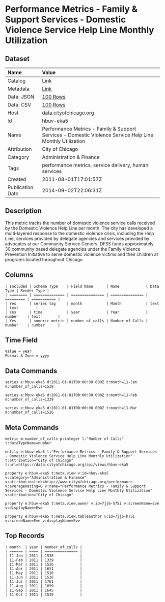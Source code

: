 # Performance Metrics - Family & Support Services - Domestic Violence Service Help Line Monthly Utilization

## Dataset

| Name | Value |
| :--- | :---- |
| Catalog | [Link](https://catalog.data.gov/dataset/performance-metrics-family-support-services-domestic-violence-service-help-line-monthly-ut-72d3f) |
| Metadata | [Link](https://data.cityofchicago.org/api/views/hbuv-eka5) |
| Data: JSON | [100 Rows](https://data.cityofchicago.org/api/views/hbuv-eka5/rows.json?max_rows=100) |
| Data: CSV | [100 Rows](https://data.cityofchicago.org/api/views/hbuv-eka5/rows.csv?max_rows=100) |
| Host | data.cityofchicago.org |
| Id | hbuv-eka5 |
| Name | Performance Metrics - Family & Support Services - Domestic Violence Service Help Line Monthly Utilization |
| Attribution | City of Chicago |
| Category | Administration & Finance |
| Tags | performance metrics, service delivery, human services |
| Created | 2011-08-01T17:01:57Z |
| Publication Date | 2014-09-02T22:06:31Z |

## Description

This metric tracks the number of domestic violence service calls received by the Domestic Violence Help Line per month. The city has developed a multi-layered response to the domestic violence crisis, including the Help Line, services provided by delegate agencies and services provided by advocates at our Community Service Centers. DFSS funds approximately 30 community based delegate agencies under the Family Violence Prevention Initiative to serve domestic violence victims and their children at programs located throughout Chicago.

## Columns

```ls
| Included | Schema Type    | Field Name      | Name            | Data Type | Render Type |
| ======== | ============== | =============== | =============== | ========= | =========== |
| Yes      | series tag     | month           | Month           | text      | text        |
| Yes      | time           | year            | Year            | number    | text        |
| Yes      | numeric metric | number_of_calls | Number of Calls | number    | number      |
```

## Time Field

```ls
Value = year
Format & Zone = yyyy
```

## Data Commands

```ls
series e:hbuv-eka5 d:2011-01-01T00:00:00.000Z t:month=11-Jan m:number_of_calls=1538

series e:hbuv-eka5 d:2011-01-01T00:00:00.000Z t:month=11-Feb m:number_of_calls=1339

series e:hbuv-eka5 d:2011-01-01T00:00:00.000Z t:month=11-Mar m:number_of_calls=1526
```

## Meta Commands

```ls
metric m:number_of_calls p:integer l:"Number of Calls" t:dataTypeName=number

entity e:hbuv-eka5 l:"Performance Metrics - Family & Support Services - Domestic Violence Service Help Line Monthly Utilization" t:attribution="City of Chicago" t:url=https://data.cityofchicago.org/api/views/hbuv-eka5

property e:hbuv-eka5 t:meta.view v:id=hbuv-eka5 v:category="Administration & Finance" v:attributionLink=http://www.cityofchicago.org/performance v:averageRating=0 v:name="Performance Metrics - Family & Support Services - Domestic Violence Service Help Line Monthly Utilization" v:attribution="City of Chicago"

property e:hbuv-eka5 t:meta.view.owner v:id=7jj6-h75i v:screenName=Eve v:displayName=Eve

property e:hbuv-eka5 t:meta.view.tableauthor v:id=7jj6-h75i v:screenName=Eve v:displayName=Eve
```

## Top Records

```ls
| month  | year | number_of_calls | 
| ====== | ==== | =============== | 
| 11-Jan | 2011 | 1538            | 
| 11-Feb | 2011 | 1339            | 
| 11-Mar | 2011 | 1526            | 
| 11-Apr | 2011 | 1651            | 
| 11-May | 2011 | 1510            | 
| 11-Jun | 2011 | 1536            | 
| 11-Jul | 2011 | 1761            | 
| 11-Aug | 2011 | 1899            | 
| 11-Sep | 2011 | 1645            | 
| 11-Oct | 2011 | 1519            | 
```